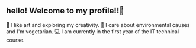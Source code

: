 
<h2>hello! Welcome to my profile!!🦊</h2>

🎨 I like art and exploring my creativity.
🌱 I care about environmental causes and I'm vegetarian.
💻 I am currently in the first year of the IT technical course.

<!--
**tsjessica/tsjessica** is a ✨ _special_ ✨ repository because its `README.md` (this file) appears on your GitHub profile.

Here are some ideas to get you started:

- 🔭 I’m currently working on ...
- 🌱 I’m currently learning ...
- 👯 I’m looking to collaborate on ...
- 🤔 I’m looking for help with ...
- 💬 Ask me about ...
- 📫 How to reach me: ...
- 😄 Pronouns: ...
- ⚡ Fun fact: ...
-->
